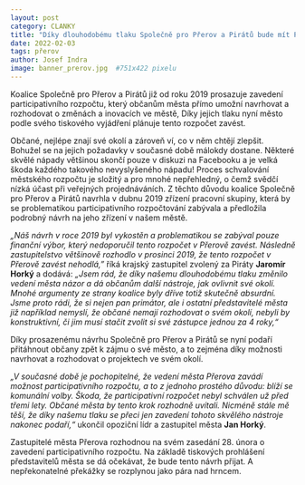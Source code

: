 ```yaml
---
layout: post
category: CLANKY
title: "Díky dlouhodobému tlaku Společně pro Přerov a Pirátů bude mít Přerov participativní rozpočet"
date: 2022-02-03
tags: přerov
author: Josef Indra
image: banner_prerov.jpg  #751x422 pixelu
---
```

Koalice Společně pro Přerov a Pirátů již od roku 2019 prosazuje zavedení participativního rozpočtu, který občanům města přímo umožní navrhovat a rozhodovat o změnách a inovacích ve městě, Díky jejich tlaku nyní město podle svého tiskového vyjádření plánuje tento rozpočet zavést.

Občané, nejlépe znají své okolí a zároveň ví, co v něm chtějí zlepšit. Bohužel se na jejich požadavky v současné době málokdy dostane. Některé skvělé nápady většinou skončí pouze v diskuzi na Facebooku a je velká škoda každého takového nevyslyšeného nápadu! Proces schvalování městského rozpočtu je složitý a pro mnohé nepřehledný, o čemž svědčí nízká účast při veřejných projednáváních. Z těchto důvodu koalice Společně pro Přerov a Pirátů navrhla v dubnu 2019 zřízení pracovní skupiny, která by se problematikou participativního rozpočtování zabývala a předložila podrobný návrh na jeho zřízení v našem městě.

*„Náš návrh v roce 2019 byl vykostěn a problematikou se zabýval pouze finanční výbor, který nedoporučil tento rozpočet v Přerově zavést. Následně zastupitelstvo většinově rozhodlo v prosinci 2019, že tento rozpočet v Přerově zavést nehodlá,”* říká krajský zastupitel zvolený za Piráty **Jaromír Horký** a dodává: *„Jsem rád, že díky našemu dlouhodobému tlaku změnilo vedení města názor a dá občanům další nástroje, jak ovlivnit své okolí. Mnohé argumenty ze strany koalice byly dříve totiž skutečně absurdní. Jsme proto rádi, že si nejen pan primátor, ale i ostatní představitelé města již například nemyslí, že občané nemají rozhodovat o svém okolí, nebyli by konstruktivní, či jim musí stačit zvolit si své zástupce jednou za 4 roky,“*

Díky prosazenému návrhu Společně pro Přerov a Pirátů se nyní podaří přitáhnout občany zpět k zájmu o své město, a to zejména díky možnosti navrhovat a rozhodovat o projektech ve svém okolí.

*„V současné době je pochopitelné, že vedení města Přerova zavádí možnost participativního rozpočtu, a to z jednoho prostého důvodu: blíží se komunální volby. Škoda, že participativní rozpočet nebyl schválen už před třemi lety. Občané města by tento krok rozhodně uvítali. Nicméně stále mě těší, že díky našemu tlaku se přeci jen zavedení tohoto skvělého nástroje nakonec podaří,“* ukončil opoziční lídr a zastupitel města **Jan Horký**.

Zastupitelé města Přerova rozhodnou na svém zasedání 28. února o zavedení participativního rozpočtu. Na základě tiskových prohlášení představitelů města se dá očekávat, že bude tento návrh přijat. A nepřekonatelné překážky se rozplynou jako pára nad hrncem.
